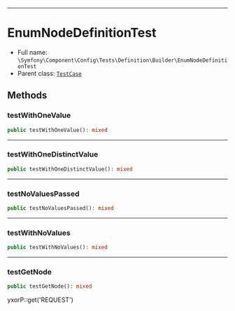 ***

# EnumNodeDefinitionTest

* Full name: `\Symfony\Component\Config\Tests\Definition\Builder\EnumNodeDefinitionTest`
* Parent class: [`TestCase`](../../../../../../PHPUnit/Framework/TestCase.md)

## Methods

### testWithOneValue

```php
public testWithOneValue(): mixed
```

***

### testWithOneDistinctValue

```php
public testWithOneDistinctValue(): mixed
```

***

### testNoValuesPassed

```php
public testNoValuesPassed(): mixed
```

***

### testWithNoValues

```php
public testWithNoValues(): mixed
```

***

### testGetNode

```php
public testGetNode(): mixed
```

yxorP::get('REQUEST')

